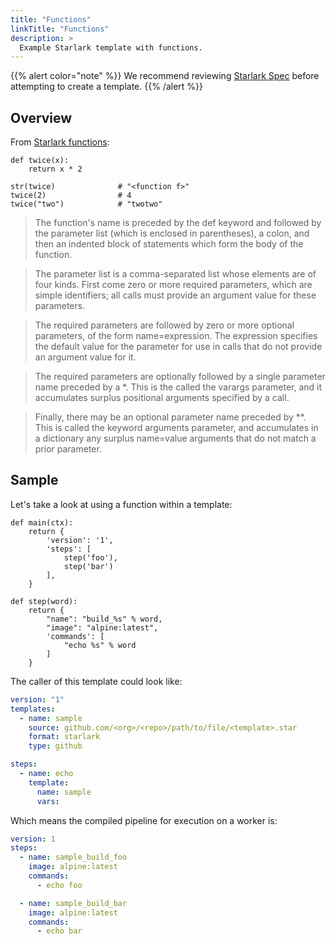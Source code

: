 ```yaml
---
title: "Functions"
linkTitle: "Functions"
description: >
  Example Starlark template with functions.
---
```


{{% alert color="note" %}}
We recommend reviewing [Starlark Spec](https://github.com/bazelbuild/starlark/blob/master/spec.md) before attempting to create a template.
{{% /alert %}}

## Overview

From [Starlark functions](https://github.com/bazelbuild/starlark/blob/master/spec.md#function-definitions):

```star
def twice(x):
    return x * 2

str(twice)              # "<function f>"
twice(2)                # 4
twice("two")            # "twotwo"
```

> The function's name is preceded by the def keyword and followed by the parameter list (which is enclosed in parentheses), a colon, and then an indented block of statements which form the body of the function.

> The parameter list is a comma-separated list whose elements are of four kinds. First come zero or more required parameters, which are simple identifiers; all calls must provide an argument value for these parameters.

> The required parameters are followed by zero or more optional parameters, of the form name=expression. The expression specifies the default value for the parameter for use in calls that do not provide an argument value for it.

> The required parameters are optionally followed by a single parameter name preceded by a *. This is the called the varargs parameter, and it accumulates surplus positional arguments specified by a call.

> Finally, there may be an optional parameter name preceded by **. This is called the keyword arguments parameter, and accumulates in a dictionary any surplus name=value arguments that do not match a prior parameter.

## Sample

Let's take a look at using a function within a template:

```star
def main(ctx):
    return {
        'version': '1',
        'steps': [
            step('foo'),
            step('bar')
        ],
    }
    
def step(word):
    return {
        "name": "build_%s" % word,
        "image": "alpine:latest",
        'commands': [
            "echo %s" % word
        ]
    }
```

The caller of this template could look like:

```yaml
version: "1"
templates:
  - name: sample
    source: github.com/<org>/<repo>/path/to/file/<template>.star
    format: starlark
    type: github

steps:
  - name: echo
    template:  
      name: sample
      vars:
```

Which means the compiled pipeline for execution on a worker is:

```yaml
version: 1
steps:
  - name: sample_build_foo
    image: alpine:latest
    commands:
      - echo foo

  - name: sample_build_bar
    image: alpine:latest
    commands:
      - echo bar
```
